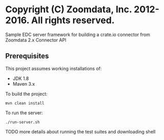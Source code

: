 # Copyright (C) Zoomdata, Inc. 2012-2016. All rights reserved.

Sample EDC server framework for building a crate.io connector from Zoomdata 2.x Connector API

## Prerequisites

This project assumes working installations of:

* JDK 1.8
* Maven 3.x

To build the project:

`mvn clean install`

To run the server:

`./run-server.sh`

TODO more details about running the test suites and downloading shell